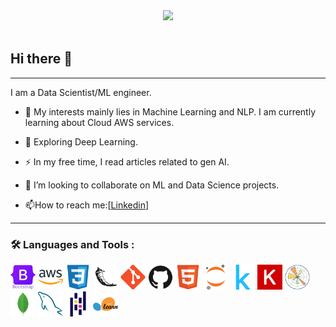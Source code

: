 

<div id="header" align="center">
  <img src="https://tse2.mm.bing.net/th?id=OIP.KRbQOh0uvK1IFJG-tKa4lQHaEK&pid=Api&P=0&h=180" width="300"/>
</div>

<div id="header" align="center">
  <img src="https://komarev.com/ghpvc/?username=Hodazia&style=flat-square&color=blue" alt=""/>
</div>

## Hi there 👋

---

I am a Data Scientist/ML engineer.
- :telescope: My interests mainly lies in Machine Learning and NLP. I am currently learning about Cloud AWS services.

- :seedling: Exploring Deep Learning.

- :zap: In my free time, I read articles related to gen AI.
  
- 👯 I’m looking to collaborate on ML and Data Science projects.
  
- :mailbox:How to reach me:[[Linkedin](https://www.linkedin.com/in/ziaul-hoda-30248a319/)] 

---

### :hammer_and_wrench: Languages and Tools :

<div>
  <img src="https://github.com/devicons/devicon/blob/master/icons/bootstrap/bootstrap-original-wordmark.svg" width="40" height="40">
  <img src="https://github.com/devicons/devicon/blob/master/icons/amazonwebservices/amazonwebservices-original-wordmark.svg" width="40" height="40">
  <img src="https://github.com/devicons/devicon/blob/master/icons/css3/css3-original.svg" width="40" height="40">
  <img src="https://github.com/devicons/devicon/blob/master/icons/flask/flask-original.svg" width="40" height="40">
  <img src="https://github.com/devicons/devicon/blob/master/icons/git/git-original.svg" width="40" height="40">
  <img src="https://github.com/devicons/devicon/blob/master/icons/github/github-original.svg" width="40" height="40">
  <img src="https://github.com/devicons/devicon/blob/master/icons/html5/html5-original.svg" width="40" height="40">
  <img src="https://github.com/devicons/devicon/blob/master/icons/jupyter/jupyter-original.svg" width="40" height="40">
  <img src="https://github.com/devicons/devicon/blob/master/icons/kaggle/kaggle-original.svg" width="40" height="40">
  <img src="https://github.com/devicons/devicon/blob/master/icons/keras/keras-original.svg" width="40" height="40">
  <img src="https://github.com/devicons/devicon/blob/master/icons/matplotlib/matplotlib-original.svg" width="40" height="40">
  <img src="https://github.com/devicons/devicon/blob/master/icons/mongodb/mongodb-original.svg" width="40" height="40">
  <img src="https://github.com/devicons/devicon/blob/master/icons/mysql/mysql-original.svg" width="40" height="40">
  <img src="https://github.com/devicons/devicon/blob/master/icons/pandas/pandas-original.svg" width="40" height="40">
  <img src="https://github.com/devicons/devicon/blob/master/icons/scikitlearn/scikitlearn-original.svg" width="40" height="40">
</div>
<!--
**Hodazia/Hodazia** is a ✨ _special_ ✨ repository because its `README.md` (this file) appears on your GitHub profile.

Here are some ideas to get you started:

- 🔭 I’m currently working on ...
- 🌱 I’m currently learning ...
- 👯 I’m looking to collaborate on ...
- 🤔 I’m looking for help with ...
- 💬 Ask me about ...
- 📫 How to reach me: ...
- 😄 Pronouns: ...
- ⚡ Fun fact: ...
-->
